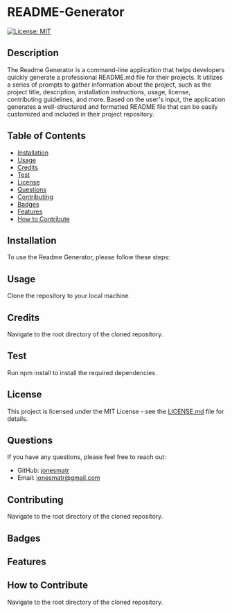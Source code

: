 # README-Generator
[![License: MIT](https://img.shields.io/badge/License-MIT-yellow.svg)](https://opensource.org/licenses/MIT)

## Description
The Readme Generator is a command-line application that helps developers quickly generate a professional README.md file for their projects. It utilizes a series of prompts to gather information about the project, such as the project title, description, installation instructions, usage, license, contributing guidelines, and more. Based on the user's input, the application generates a well-structured and formatted README file that can be easily customized and included in their project repository.

## Table of Contents
* [Installation](#installation)
* [Usage](#usage)
* [Credits](#credits)
* [Test](#test)
* [License](#license)
* [Questions](#questions)
* [Contributing](#contributing)
* [Badges](#badges)
* [Features](#features)
* [How to Contribute](#how-to-contribute)

## Installation
To use the Readme Generator, please follow these steps:

## Usage
Clone the repository to your local machine.

## Credits
Navigate to the root directory of the cloned repository.

## Test
Run npm install to install the required dependencies.

## License
This project is licensed under the MIT License - see the [LICENSE.md](https://opensource.org/licenses/MIT) file for details.

## Questions
If you have any questions, please feel free to reach out:
* GitHub: [jonesmatr](https://github.com/jonesmatr)
* Email: jonesmatr@gmail.com

## Contributing
Navigate to the root directory of the cloned repository.

## Badges

## Features

## How to Contribute
Navigate to the root directory of the cloned repository.
